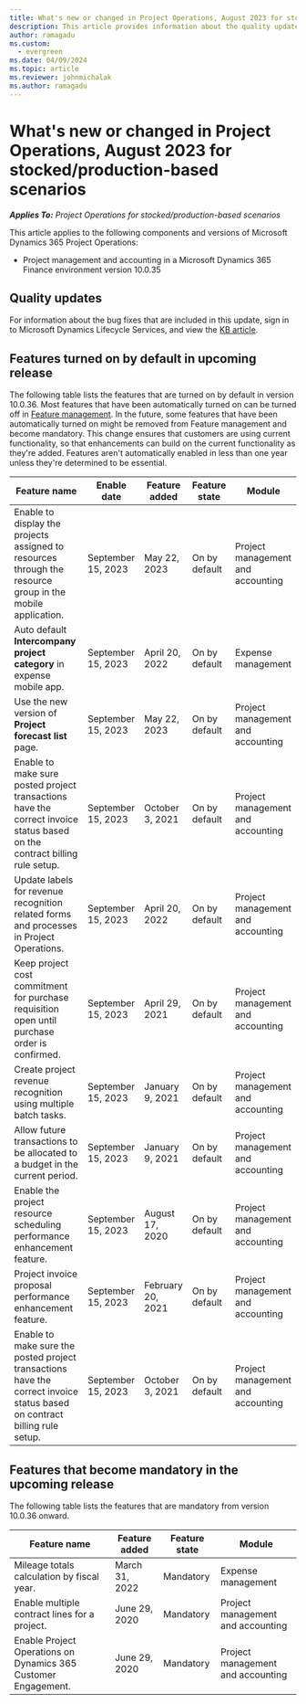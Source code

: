 ```yaml
---
title: What's new or changed in Project Operations, August 2023 for stocked/production-based scenarios
description: This article provides information about the quality updates that are available in the August 2023 release of Microsoft Dynamics 365 Project Operations for stocked/production-based scenarios.
author: ramagadu
ms.custom:
  - evergreen
ms.date: 04/09/2024
ms.topic: article
ms.reviewer: johnmichalak
ms.author: ramagadu
---
```


# What's new or changed in Project Operations, August 2023 for stocked/production-based scenarios

_**Applies To:** Project Operations for stocked/production-based scenarios_

This article applies to the following components and versions of Microsoft Dynamics 365 Project Operations:

- Project management and accounting in a Microsoft Dynamics 365 Finance environment version 10.0.35

## Quality updates

For information about the bug fixes that are included in this update, sign in to Microsoft Dynamics Lifecycle Services, and view the [KB article](https://fix.lcs.dynamics.com/Issue/Details?bugId=817204&dbType=3&qc=d4c43f25691362609fd85d3d10e7a7123141638262fc87df2ac362ba5de8070b).

## Features turned on by default in upcoming release

The following table lists the features that are turned on by default in version 10.0.36. Most features that have been automatically turned on can be turned off in [Feature management](/dynamics365/fin-ops-core/fin-ops/get-started/feature-management/feature-management-overview). In the future, some features that have been automatically turned on might be removed from Feature management and become mandatory. This change ensures that customers are using current functionality, so that enhancements can build on the current functionality as they're added. Features aren't automatically enabled in less than one year unless they're determined to be essential.

| Feature name | Enable date | Feature added | Feature state | Module |
| --- | --- | --- |--- |--- |
|Enable to display the projects assigned to resources through the resource group in the mobile application.|September 15, 2023|May 22, 2023|On by default|Project management and accounting|
|Auto default **Intercompany project category** in expense mobile app.|September 15, 2023|April 20, 2022|On by default|Expense management|
|Use the new version of **Project forecast list** page.|September 15, 2023|May 22, 2023|On by default|Project management and accounting|
|Enable to make sure posted project transactions have the correct invoice status based on the contract billing rule setup.|September 15, 2023|October 3, 2021|On by default|Project management and accounting|
|Update labels for revenue recognition related forms and processes in Project Operations.|September 15, 2023|April 20, 2022|On by default|Project management and accounting|
|Keep project cost commitment for purchase requisition open until purchase order is confirmed.|September 15, 2023|April 29, 2021|On by default|Project management and accounting|
|Create project revenue recognition using multiple batch tasks.|September 15, 2023|January 9, 2021|On by default|Project management and accounting|
|Allow future transactions to be allocated to a budget in the current period.|September 15, 2023|January 9, 2021|On by default|Project management and accounting|
|Enable the project resource scheduling performance enhancement feature.|September 15, 2023|August 17, 2020|On by default|Project management and accounting|
|Project invoice proposal performance enhancement feature.|September 15, 2023|February 20, 2021|On by default|Project management and accounting|
|Enable to make sure the posted project transactions have the correct invoice status based on contract billing rule setup.|September 15, 2023|October 3, 2021|On by default|Project management and accounting|

## Features that become mandatory in the upcoming release

The following table lists the features that are mandatory from version 10.0.36 onward.

| Feature name | Feature added | Feature state | Module |
| --- | --- | --- | --- |
|Mileage totals calculation by fiscal year.|March 31, 2022|Mandatory|Expense management|
|Enable multiple contract lines for a project.|June 29, 2020|Mandatory|Project management and accounting|
|Enable Project Operations on Dynamics 365 Customer Engagement.|June 29, 2020|Mandatory|Project management and accounting|
